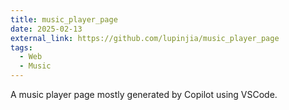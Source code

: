 ```yaml
---
title: music_player_page
date: 2025-02-13
external_link: https://github.com/lupinjia/music_player_page
tags:
  - Web
  - Music
---
```


A music player page mostly generated by Copilot using VSCode.

<!--more-->